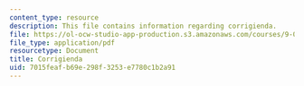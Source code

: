 ```yaml
---
content_type: resource
description: This file contains information regarding corrigienda.
file: https://ol-ocw-studio-app-production.s3.amazonaws.com/courses/9-07-statistics-for-brain-and-cognitive-science-fall-2016/7015feafb69e298f3253e7780c1b2a91_MIT9_07F16_lec10.2.pdf
file_type: application/pdf
resourcetype: Document
title: Corrigienda
uid: 7015feaf-b69e-298f-3253-e7780c1b2a91
---
```

